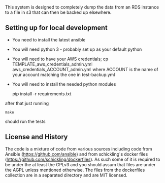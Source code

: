 This system is designed to completely dump the data from an RDS
instance to a file in s3 that can then be backed up elsewhere.

## Setting up for local development

* You need to install the latest ansible
* You will need python 3 - probably set up as your default python
* You will need to have your AWS credentials;
   cp TEMPLATE_aws_credentials_admin.yml aws_credentials_ACCOUNT_admin.yml
  where ACCOUNT is the name of your account matching the one in test-backup.yml
* You will need to install the needed python modules

  pip install -r requirements.txt

after that just running

    make

should run the tests

## License and History

The code is a mixture of code from various sources including code from
Ansible (https://github.com/ansible) and from schickling's docker
files (https://github.com/schickling/dockerfiles).  As such some of it
is required to be under the at least the GPLv3 and you should assum
that files are under the AGPL unless mentioned otherwise.  The files
from the dockerfiles collection are in a separated directory and are
MIT licensed.
